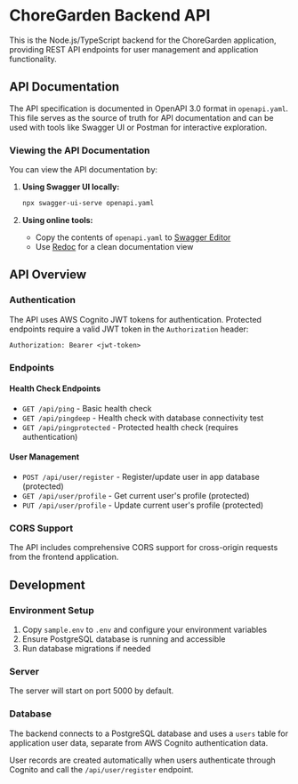 # ChoreGarden Backend API

This is the Node.js/TypeScript backend for the ChoreGarden application, providing REST API endpoints for user management and application functionality.

## API Documentation

The API specification is documented in OpenAPI 3.0 format in `openapi.yaml`. This file serves as the source of truth for API documentation and can be used with tools like Swagger UI or Postman for interactive exploration.

### Viewing the API Documentation

You can view the API documentation by:

1. **Using Swagger UI locally:**
   ```bash
   npx swagger-ui-serve openapi.yaml
   ```

2. **Using online tools:**
   - Copy the contents of `openapi.yaml` to [Swagger Editor](https://editor.swagger.io/)
   - Use [Redoc](https://redocly.github.io/redoc/) for a clean documentation view

## API Overview

### Authentication

The API uses AWS Cognito JWT tokens for authentication. Protected endpoints require a valid JWT token in the `Authorization` header:

```
Authorization: Bearer <jwt-token>
```

### Endpoints

#### Health Check Endpoints
- `GET /api/ping` - Basic health check
- `GET /api/pingdeep` - Health check with database connectivity test
- `GET /api/pingprotected` - Protected health check (requires authentication)

#### User Management
- `POST /api/user/register` - Register/update user in app database (protected)
- `GET /api/user/profile` - Get current user's profile (protected)
- `PUT /api/user/profile` - Update current user's profile (protected)

### CORS Support

The API includes comprehensive CORS support for cross-origin requests from the frontend application.

## Development

### Environment Setup

1. Copy `sample.env` to `.env` and configure your environment variables
2. Ensure PostgreSQL database is running and accessible
3. Run database migrations if needed

### Server

The server will start on port 5000 by default.

### Database

The backend connects to a PostgreSQL database and uses a `users` table for application user data, separate from AWS Cognito authentication data.

User records are created automatically when users authenticate through Cognito and call the `/api/user/register` endpoint.
